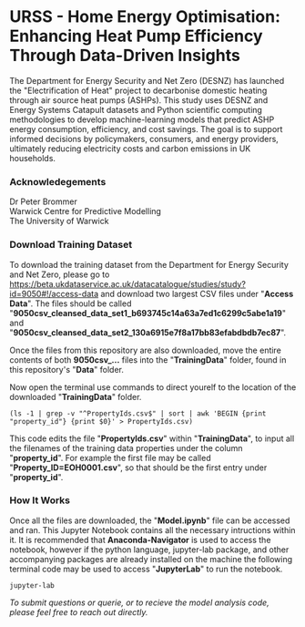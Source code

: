 # URSS - Home Energy Optimisation: Enhancing Heat Pump Efficiency Through Data-Driven Insights
The Department for Energy Security and Net Zero (DESNZ) has launched the "Electrification of Heat" project to decarbonise domestic heating through air source heat pumps (ASHPs). This study uses DESNZ and Energy Systems Catapult datasets and Python scientific computing methodologies to develop machine-learning models that predict ASHP energy consumption, efficiency, and cost savings. The goal is to support informed decisions by policymakers, consumers, and energy providers, ultimately reducing electricity costs and carbon emissions in UK households.

### Acknowledegements
Dr Peter Brommer<br>
Warwick Centre for Predictive Modelling<br>
The University of Warwick

### Download Training Dataset
To download the training dataset from the Department for Energy Security and Net Zero, please go to https://beta.ukdataservice.ac.uk/datacatalogue/studies/study?id=9050#!/access-data and download two largest CSV files under "**Access Data**". The files should be called "**9050csv_cleansed_data_set1_b693745c14a63a7ed1c6299c5abe1a19**" and "**9050csv_cleansed_data_set2_130a6915e7f8a17bb83efabdbdb7ec87**". 

Once the files from this repository are also downloaded, move the entire contents of both **9050csv_...** files into the "**TrainingData**" folder, found in this repository's "**Data**" folder. 

Now open the terminal use commands to direct yourelf to the location of the downloaded "**TrainingData**" folder.

```
(ls -1 | grep -v "^PropertyIds.csv$" | sort | awk 'BEGIN {print "property_id"} {print $0}' > PropertyIds.csv)
```

This code edits the file "**PropertyIds.csv**" within "**TrainingData**", to input all the filenames of the training data properties under the column "**property_id**". For example the first file may be called "**Property_ID=EOH0001.csv**", so that should be the first entry under "**property_id**".

### How It Works
Once all the files are downloaded, the "**Model.ipynb**" file can be accessed and ran. This Jupyter Notebook contains all the necessary intructions within it. It is recommended that **Anaconda-Navigator** is used to access the notebook, however if the python language, jupyter-lab package, and other accompanying packages are already installed on the machine the following terminal code may be used to access "**JupyterLab**" to run the notebook.

```
jupyter-lab
```
_To submit questions or querie, or to recieve the model analysis code, please feel free to reach out directly._
